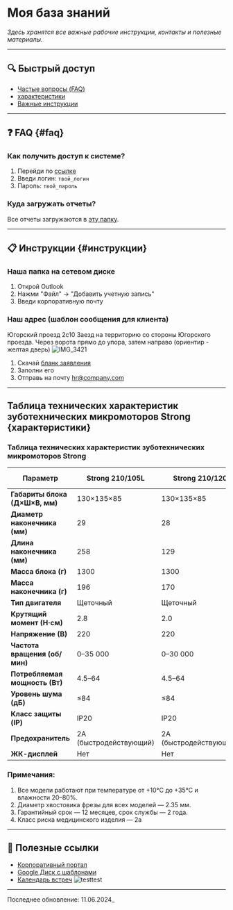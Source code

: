 #  Моя база знаний

_Здесь хранятся все важные рабочие инструкции, контакты и полезные материалы._

---

## 🔍 Быстрый доступ
- [Частые вопросы (FAQ)](#faq)
- [характеристики](#характеристики)
- [Важные инструкции](#инструкции)

---

## ❓ FAQ {#faq}
### Как получить доступ к системе?
1. Перейди по [ссылке](https://example.com)
2. Введи логин: `твой_логин`
3. Пароль: `твой_пароль`

### Куда загружать отчеты?
Все отчеты загружаются в [эту папку](https://drive.google.com/...).

---

## 📋 Инструкции {#инструкции}
### Наша папка на сетевом диске
1. Открой Outlook
2. Нажми "Файл" → "Добавить учетную запись"
3. Введи корпоративную почту

### Наш адрес (шаблон сообщения для клиента)
Югорский проезд 2с10
Заезд на территорию со стороны Югорского проезда.
Через ворота прямо до упора, затем направо (ориентир - желтая дверь)
![IMG_3421](https://github.com/user-attachments/assets/d8696a7e-caff-48fb-b75d-90c6b7dc42d9)

1. Скачай [бланк заявления](...)
2. Заполни его
3. Отправь на почту hr@company.com

---

## Таблица технических характеристик зуботехнических микромоторов Strong {характеристики}
### Таблица технических характеристик зуботехнических микромоторов Strong

| **Параметр**                     | **Strong 210/105L**       | **Strong 210/120**       | **Strong 210/107II**     | **Strong 211/H400RU**    | **Strong 211/H400RU Black Edition** | **Strong One/H350RU**    | **Strong Brillian B100/H100** | **Strong Brillian B100/H120** |
|----------------------------------|---------------------------|--------------------------|--------------------------|--------------------------|-------------------------------------|--------------------------|-------------------------------|-------------------------------|
| **Габариты блока (Д×Ш×В, мм)**  | 130×135×85               | 130×135×85              | 130×135×85              | 138×130×83              | 138×130×83                         | 107×152×72              | 116×103.7×74                 | 116×103.7×74                 |
| **Диаметр наконечника (мм)**     | 29                       | 28                      | 27                      | 28                      | 28                                  | 29                      | 19.8                         | 28                          |
| **Длина наконечника (мм)**       | 258                      | 129                     | 146                     | 158                     | 158                                 | 153                     | 118.1                        | 129.4                       |
| **Масса блока (г)**             | 1300                     | 1300                    | 1300                    | 1300                    | 1300                                | 1050                    | 430                          | 430                         |
| **Масса наконечника (г)**       | 196                      | 170                     | 196                     | 233                     | 233                                 | 184                     | 143                          | 162                         |
| **Тип двигателя**               | Щеточный                 | Щеточный                | Щеточный                | Щеточный                | Щеточный                           | Щеточный                | Щеточный                     | Щеточный                    |
| **Крутящий момент (Н·см)**      | 2.8                      | 2.0                     | 3.0                     | 4.0                     | 4.0                                 | 3.0                     | 3.0                          | 3.0                         |
| **Напряжение (В)**              | 220                      | 220                     | 220                     | 220                     | 220                                 | 220                     | 220                          | 220                         |
| **Частота вращения (об/мин)**   | 0–35 000                 | 0–30 000                | 0–35 000                | 0–37 000                | 0–37 000                           | 0–40 000                | 0–30 000                     | 0–30 000                    |
| **Потребляемая мощность (Вт)**  | 4.5–64                   | 4.5–64                  | 4.5–64                  | 4.5–64                  | 4.5–64                             | 4.5–64                  | 1–50 (64)                    | 1–50 (64)                   |
| **Уровень шума (дБ)**           | ≤84                      | ≤84                     | ≤84                     | ≤84                     | ≤84                                | ≤84                     | ≤84                          | ≤84                         |
| **Класс защиты (IP)**           | IP20                     | IP20                    | IP20                    | IP20                    | IP20                               | IP20                    | IP20                         | IP20                        |
| **Предохранитель**              | 2A (быстродействующий)   | 2A (быстродействующий)  | 2A (быстродействующий)  | N2AL (быстродействующий)| N2AL (быстродействующий)           | 2A (быстродействующий)  | 3.15A (с задержкой)          | 3.15A (с задержкой)         |
| **ЖК-дисплей**                  | Нет                      | Нет                     | Нет                     | Нет                     | Нет                                | Нет                     | Да (2")                      | Да (2")                     |

### Примечания:
1. Все модели работают при температуре от +10°C до +35°C и влажности 20–80%.
2. Диаметр хвостовика фрезы для всех моделей — 2.35 мм.
3. Гарантийный срок — 12 месяцев, срок службы — 2 года.
4. Класс риска медицинского изделия — 2a

---

## 🔗 Полезные ссылки
- [Корпоративный портал](https://portal.company.com)
- [Google Диск с шаблонами](https://drive.google.com/...)
- [Календарь встреч](https://calendar.google.com/...)
![testtest](https://stankolab.ru/wp-content/uploads/2025/03/DSC_7407-копия.jpg)
---


Последнее обновление: 11.06.2024_
